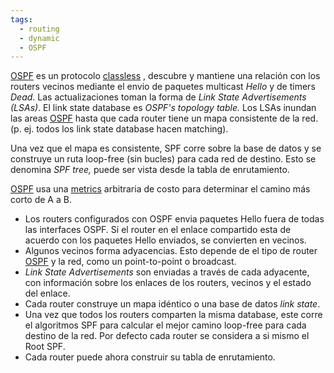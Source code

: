 ```yaml
---
tags:
  - routing
  - dynamic
  - OSPF
---
```


[OSPF](OSPF.md) es un protocolo [classless](classless.md) , descubre y mantiene una relación con los routers vecinos mediante el envio de paquetes multicast _Hello_ y de timers _Dead_. Las actualizaciones toman la forma de _Link State Advertisements (LSAs)_. El link state database es _OSPF's topology table._ Los LSAs inundan las areas [OSPF](OSPF.md) hasta que cada router tiene un mapa consistente de la red. (p. ej. todos los link state database hacen matching). 

Una vez que el mapa es consistente, SPF corre sobre la base de datos y se construye un ruta loop-free (sin bucles) para cada red de destino. Esto se denomina _SPF tree,_ puede ser vista desde la tabla de enrutamiento. 

[OSPF](OSPF.md) usa una [metrics](metrics.md) arbitraria de costo para determinar el camino más corto de A a B.

- Los routers configurados con OSPF envia paquetes Hello fuera de todas las interfaces OSPF. Si el router en el enlace compartido esta de acuerdo con los paquetes Hello enviados, se convierten en vecinos.
- Algunos vecinos forma adyacencias. Esto depende de el tipo de router [OSPF](OSPF.md)  y la red, como un point-to-point o broadcast.
- _Link State Advertisements_ son enviadas a través de cada adyacente, con información sobre los enlaces de los routers, vecinos y el estado del enlace.
- Cada router construye un mapa idéntico o una base de datos _link state_. 
- Una vez que todos los routers comparten la misma database, este corre el algoritmos SPF para calcular el mejor camino loop-free para cada destino de la red. Por defecto cada router se considera a si mismo el Root SPF.  
- Cada router puede ahora construir su tabla de enrutamiento.
